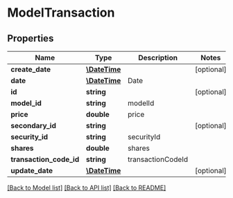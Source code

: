 # ModelTransaction

## Properties
Name | Type | Description | Notes
------------ | ------------- | ------------- | -------------
**create_date** | [**\DateTime**](\DateTime.md) |  | [optional] 
**date** | [**\DateTime**](\DateTime.md) | Date | 
**id** | **string** |  | [optional] 
**model_id** | **string** | modelId | 
**price** | **double** | price | 
**secondary_id** | **string** |  | [optional] 
**security_id** | **string** | securityId | 
**shares** | **double** | shares | 
**transaction_code_id** | **string** | transactionCodeId | 
**update_date** | [**\DateTime**](\DateTime.md) |  | [optional] 

[[Back to Model list]](../README.md#documentation-for-models) [[Back to API list]](../README.md#documentation-for-api-endpoints) [[Back to README]](../README.md)


